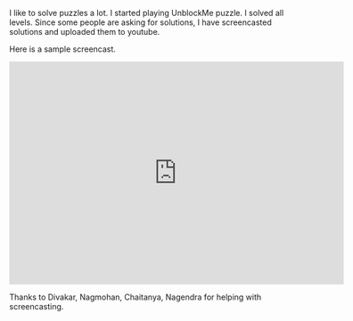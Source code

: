 <!--
.. title: Unblock Me Puzzle Solutions
.. slug: avil-page-unblock-me-all-solutions
.. date: 2013-03-21 12:12:00
.. tags: gaming
.. categories: gaming
.. description: All cheats for unblock me iOS/Andoid puzzle game.
-->


I like to solve puzzles a lot. I started playing UnblockMe puzzle. I solved all levels. Since some people are asking for solutions, I have screencasted solutions and uploaded them to youtube.

Here is a sample screencast.

<embed width="600" height="400"
src="https://www.youtube.com/v/5qvaJPrzzk0?version=3&amp;f=user_uploads&amp;c=google-webdrive-0&amp;app=youtube_gdata"
type="application/x-shockwave-flash" allowfullscreen="true">


Thanks to Divakar, Nagmohan, Chaitanya, Nagendra for helping with screencasting.

